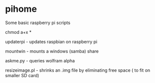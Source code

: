 pihome
======

Some basic raspberry pi scripts

chmod a+x *

updaterpi - updates raspbian on raspberry pi

mountwin - mounts a windows (samba) share 

askme.py - queries wolfram alpha 

resizeimage.pl - shrinks an .img file by eliminating free space ( to fit on smaller SD card)
